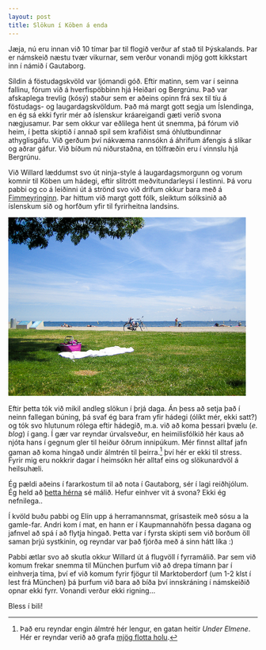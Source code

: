 ```yaml
---
layout: post
title: Slökun í Köben á enda
---
```

Jæja, nú eru innan við 10 tímar þar til flogið verður af stað til Þýskalands.
Þar er námskeið næstu tvær vikurnar, sem verður vonandi mjög gott kikkstart inn
í námið í Gautaborg.

Síldin á föstudagskvöld var ljómandi góð. Eftir matinn, sem var í seinna fallinu,
fórum við á hverfispöbbinn hjá Heiðari og Bergrúnu. Það var afskaplega trevlig (kósý)
staður sem er aðeins opinn frá sex til tíu á föstudags- og laugardagskvöldum. Það má
margt gott segja um Íslendinga, en ég sá ekki fyrir mér að íslenskur kráareigandi
gæti verið svona nægjusamur. Þar sem okkur var eðlilega hent út snemma, þá fórum við
heim, í þetta skiptið í annað spil sem krafiðist smá óhlutbundinnar athyglisgáfu.
Við gerðum því nákvæma rannsókn á áhrifum áfengis á slíkar og aðrar gáfur. Við bíðum
nú niðurstaðna, en tölfræðin eru í vinnslu hjá Bergrúnu.

Við Willard læddumst svo út ninja-style á laugardagsmorgunn og vorum komnir til
Köben um hádegi, eftir slitrótt meðvitundarleysi í lestinni. Þá voru pabbi og co á
leiðinni út á strönd svo við drifum okkur bara með á 
[Fimmeyringinn](http://www.tripwiser.com/trip_thing_to_do-Femren_Amager_Denmark?itiNodeId=8a8c80fd1a9a90da011ac18b18894014&eType=activity). 
Þar hittum við margt gott fólk,
sleiktum sólksinið að íslenskum sið og horfðum yfir til fyrirheitna landsins.

![Horft til Svíþjóðar](/photos/fimmeyringur.jpg)

Eftir þetta tók við mikil andleg slökun í þrjá daga. Án þess að setja það í neinn
fallegan búning, þá svaf ég bara fram yfir hádegi (ólíkt mér, ekki satt?) og tók
svo hlutunum rólega eftir hádegið, m.a. við að koma þessari þvælu (*e. blog*) í
gang. Í gær var reyndar úrvalsveður, en heimilisfólkið hér kaus að njóta hans í
gegnum gler til heiður öðrum innipúkum. Mér finnst alltaf jafn gaman að koma hingað
undir álmtrén til þeirra.[^1] því hér er ekki til stress. Fyrir mig eru nokkrir dagar
í heimsókn hér alltaf eins og slökunardvöl á heilsuhæli.

[^1]: Það eru reyndar engin álmtré hér lengur, en gatan heitir *Under Elmene*.
      Hér er reyndar verið að grafa [mjög flotta holu](http://ing.dk/artikel/82710-parker-din-bil-i-en-fuldautomatisk-elevator).

Ég pældi aðeins í fararkostum til að nota í Gautaborg, sér í lagi reiðhjólum. Ég
held að [þetta hérna](http://www.raleighbikes.dk/sites/kampange_sprite_alu_herre.html)
sé málið. Hefur einhver vit á svona? Ekki ég nefnilega..

Í kvöld buðu pabbi og Elín upp á herramannsmat, grísasteik með sósu a la gamle-far.
Andri kom í mat, en hann er í Kaupmannahöfn þessa dagana og jafnvel að spá í að flytja
hingað. Þetta var í fyrsta skipti sem við borðum öll saman þrjú systkinin, og reyndar var
það fjórða með á sinn hátt líka :)

Pabbi ætlar svo að skutla okkur Willard út á flugvöll í fyrramálið. Þar sem við komum
frekar snemma til München þurfum við að drepa tímann þar í einhverja tíma, því ef við
komum fyrir fjögur til Marktoberdorf (um 1-2 klst í lest frá München) þá þurfum við
bara að bíða því innskráning í námskeiðið opnar ekki fyrr. Vonandi verður ekki rigning...

Bless í bili!


